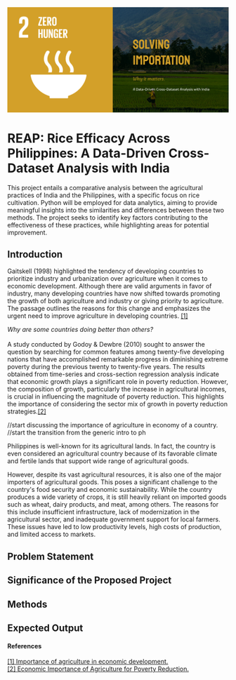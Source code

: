 <img src="assets/images/project-bat-404.png" width="1000" height="auto">

# REAP: Rice Efficacy Across Philippines: A Data-Driven Cross-Dataset Analysis with India

This project entails a comparative analysis between the agricultural practices of India and the Philippines, with a specific focus on rice cultivation. Python will be employed for data analytics, aiming to provide meaningful insights into the similarities and differences between these two methods. The project seeks to identify key factors contributing to the effectiveness of these practices, while highlighting areas for potential improvement.

## Introduction
Gaitskell (1998) highlighted the tendency of developing countries to prioritize industry and urbanization over agriculture when it comes to economic development. Although there are valid arguments in favor of industry, many developing countries have now shifted towards promoting the growth of both agriculture and industry or giving priority to agriculture. The passage outlines the reasons for this change and emphasizes the urgent need to improve agriculture in developing countries. 
[[1]](#section1)

*Why are some countries doing better than others?* <br><br>
A study conducted by Godoy & Dewbre (2010) sought to answer the question by  searching for common features among twenty-five developing nations that have accomplished remarkable progress in diminishing extreme poverty during the previous twenty to twenty-five years. The results obtained from time-series and cross-section regression analysis indicate that economic growth plays a significant role in poverty reduction. However, the composition of growth, particularly the increase in agricultural incomes, is crucial in influencing the magnitude of poverty reduction. This highlights the importance of considering the sector mix of growth in poverty reduction strategies.[[2]](#section2)

//start discussing the importance of agriculture in economy of a country.
//start the transition from the generic intro to ph

Philippines is well-known for its agricultural lands. In fact, the country is even considered an agricultural country because of its favorable climate and fertile lands that support wide range of agricultural goods. 

However, despite its vast agricultural resources, it is also one of the major importers of agricultural goods. This poses a significant challenge to the country's food security and economic sustainability. While the country produces a wide variety of crops, it is still heavily reliant on imported goods such as wheat, dairy products, and meat, among others. The reasons for this include insufficient infrastructure, lack of modernization in the agricultural sector, and inadequate government support for local farmers. These issues have led to low productivity levels, high costs of production, and limited access to markets.

## Problem Statement

## Significance of the Proposed Project

## Methods

## Expected Output

#### References
<a name="section1" href="https://www.cabdirect.org/cabdirect/abstract/19691800137">
[1] Importance of agriculture in economic development.</a><br>
<a name="section2" href="https://d1wqtxts1xzle7.cloudfront.net/54899047/enomics_poverty-libre.pdf?1509681053=&response-content-disposition=inline%3B+filename%3DEconomic_Importance_of_Agriculture_for_P.pdf&Expires=1682270407&Signature=NydW5a4vTOJGb6u8mhwqzOrnnd4wOLbUnRdJkpeC7mbrImULg9s3W62hUdQuqZ2axYVX62CRExnTrBJ81RIWHX2BKipjiLxidHiDE~7DH6Yq-8MeP0FwJ-x-UKZq8CPF6976kpxfoCXKzAGVjRIfOLguKTbbFphgthuvR3xh4lFPdr9QFHaSLS9gx5IWbo8hd15tDYF6iRbghHIcXIbDJTrc9eRgR8fsshrPxd3NiFpg~r2bWo9Z36DLEIqnv8vOFrwWK-cTpmhqmygGqxxMdinuI5RsnmOhf6dXzPDgj7NipRZTHVc4t-OPe0PRygGn4nXhxGV6PBbcuhCRp0nuxw__&Key-Pair-Id=APKAJLOHF5GGSLRBV4ZA">
[2] Economic Importance of Agriculture for Poverty Reduction.</a>
